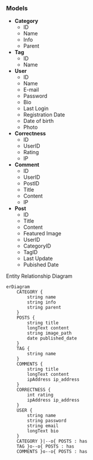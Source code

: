 ### Models
- **Category**
	- ID
	- Name
	- Info
	- Parent
- **Tag**
	- ID
	- Name
- **User**
	- ID
	- Name
	- E-mail
	- Password
	- Bio
	- Last Login
	- Registration Date
	- Date of birth
	- Photo
- **Correctness**
	- ID
	- UserID
	- Rating
	- IP
- **Comment**
	- ID
	- UserID
	- PostID
	- Title
	- Content
	- IP
- **Post**
	- ID
	- Title
	- Content
	- Featured Image
	- UserID
	- CategoryID
	- TagID
	- Last Update
	- Pubished Date


Entity Relationship Diagram

```mermaid
erDiagram
	CATEGORY {
		string name
		string info
		string parent
	}
	POSTS {
		string title
		longText content
		string image_path
		date published_date
	}
	TAG {
		string name
	}
	COMMENTS {
		string title
		longText content
		ipAddress ip_address
	}
	CORRECTNESS {
		int rating
		ipAddress ip_address
	}
	USER {
		string name
		string password
		string email
		longText bio
	}
	CATEGORY }|--o{ POSTS : has
	TAG }o--o{ POSTS : has
	COMMENTS }o--o{ POSTS : has
```
